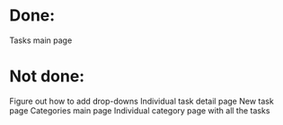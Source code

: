# Done:

Tasks main page

# Not done:

Figure out how to add drop-downs
Individual task detail page
New task page
Categories main page
Individual category page with all the tasks 
